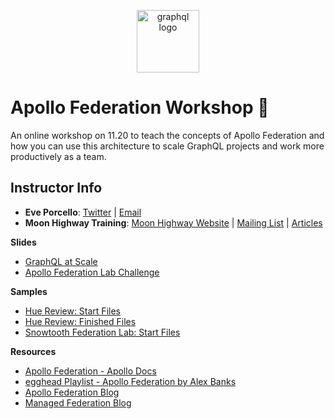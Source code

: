 <p align="center">
<img src="https://upload.wikimedia.org/wikipedia/commons/thumb/1/17/GraphQL_Logo.svg/512px-GraphQL_Logo.svg.png" width="100" alt="graphql logo"/>
</p>

# Apollo Federation Workshop 🚀

An online workshop on 11.20 to teach the concepts of Apollo Federation and how you can use this architecture to scale GraphQL projects and work more productively as a team.

## Instructor Info

- **Eve Porcello**: [Twitter](https://twitter.com/eveporcello) | [Email](mailto:eve@moonhighway.com)
- **Moon Highway Training**: [Moon Highway Website](https://www.moonhighway.com) | [Mailing List](http://bit.ly/moonhighway) | [Articles](https://www.moonhighway.com/articles)

**Slides**

- [GraphQL at Scale](https://slides.com/moonhighway/scale-cube/)
- [Apollo Federation Lab Challenge](https://slides.com/moonhighway/federation-lab)

**Samples**

- [Hue Review: Start Files](https://github.com/graphqlworkshop/hue-review-activity)
- [Hue Review: Finished Files](https://github.com/graphqlworkshop/hue-review-activity/tree/complete)
- [Snowtooth Federation Lab: Start Files](https://github.com/graphqlworkshop/snowtooth-federation-lab)

**Resources**

- [Apollo Federation - Apollo Docs](https://www.apollographql.com/docs/apollo-server/federation/introduction/)
- [egghead Playlist - Apollo Federation by Alex Banks](https://egghead.io/playlists/getting-started-with-apollo-federation-60ad0165)
- [Apollo Federation Blog](https://blog.apollographql.com/apollo-federation-f260cf525d21)
- [Managed Federation Blog](https://blog.apollographql.com/announcing-managed-federation-265c9f0bc88e)
